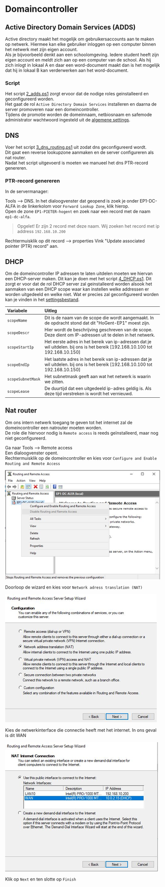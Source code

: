 # Domaincontroller

## Active Directory Domain Services (ADDS)

Active directory maakt het mogelijk om gebruikersaccounts aan te maken op netwerk. Hiermee kan elke gebruiker inloggen op een computer binnen het netwerk met zijn eigen account.  
Als je bijvoorbeeld denkt aan een schoolomgeving. Iedere student heeft zijn eigen account en meldt zich aan op een computer van de school. Als hij zich inlogt in lokaal A en daar een word-document maakt dan is het mogelijk dat hij in lokaal B kan verderwerken aan het word-document.

### Script

Het script [2_adds.ps1](../../scripts/domeincontroller/2_adds.ps1) zorgt ervoor dat de nodige roles geinstalleerd en geconfigureerd worden.  
Het gaat de rol `Active Directory Domain Services` installeren en daarna de server promoveren naar een domeincontroller.  
Tijdens de promotie worden de domeinnaam, netbiosnaam en safemode administrator wachtwoord ingesteld uit de [algemene settings](../../scripts/settings.json).

## DNS

Voer het script [3_dns_routing.ps1](../../scripts/domeincontroller/3_dns_routing.ps1) uit zodat dns geconfigureerd wordt.  
Dit gaat een reverse lookupzone aanmaken en de server configureren als nat router.  
Nadat het script uitgevoerd is moeten we manueel het dns PTR-record genereren.  

### PTR-record genereren

In de servermanager:

Tools --> DNS.
In het dialoogvenster dat geopend is zoek je onder EP1-DC-ALFA in de linkerkolom voor `Forward Lookup Zone`, klik hierop.  
Open de zone `EP1-PIETER-hogent` en zoek naar een record met de naam `ep1-dc-alfa`.  

> Opgelet! Er zijn 2 record met deze naam. Wij zoeken het record met ip address `192.168.10.200`  

Rechtermuisklik op dit record --> properties
Vink "Update associated pointer (PTR) record" aan.

## DHCP

Om de domeincontroller IP adressen te laten uitdelen moeten we hiervan een DHCP-server maken. Dit kan je doen met het script [4_DHCP.ps1](../../scripts/domeincontroller/4_dhcp.ps1).
Dit zorgt er voor dat de rol DHCP server zal geinstalleerd worden alsook het aanmaken van een DHCP scope waar kan instellen welke addressen er worden uitgedeeld en welke niet. Wat er precies zal geconfigureerd worden kan je vinden in het [settingsbestand](../../scripts/domeincontroller/settings.json).

| Variabele         | Uitleg                                                                                                                         |
| :---------------- | :----------------------------------------------------------------------------------------------------------------------------- |
| `scopeName`       | Dit is de naam van de scope die wordt aangemaakt. In de opdracht stond dat dit "HoGent-EP1" moest zijn.                        |
| `scopeDescr`      | Hier wordt de beschrijving geschreven van de scope. Deze dient om IP-adressen uit te delen in het netwerk.                     |
| `scopeStartIp`    | Het eerste adres in het bereik van ip-adressen dat je wil uitdelen. bij ons is het bereik [192.168.10.100 tot 192.168.10.150]  |
| `scopeEndIp`      | Het laatste adres in het bereik van ip-adressen dat je wil uitdelen. bij ons is het bereik [192.168.10.100 tot 192.168.10.150] |
| `scopeSubnetMask` | Het subnetmask geeft aan wat het netwerk is waarin we zitten.                                                                  |
| `scopeLease`      | De duurtijd dat een uitgedeeld ip-adres geldig is. Als deze tijd verstreken is wordt het vernieuwd.                            |

## Nat router

Om ons intern netwerk toegang te geven tot het internet zal de domeincontroller een natrouter moeten worden.  
De role die hiervoor nodig is `Remote access` is reeds geïnstalleerd, maar nog niet geconfigureerd.

Ga naar Tools --> Remote access  
Een dialoogvenster opent.  
Rechtermuisklik op de domeincontroller en kies voor `Configure and Enable Routing and Remote Access`

![config NAT routing](../images/configNATrouting.JPG)

Doorloop de wizard en kies voor `Network adress translation (NAT)`

![config NAT routing](../images/configNATrouting1.JPG)

Kies de netwerkinterface die connectie heeft met het internet. In ons geval is dit WAN

![config NAT routing](../images/configNATrouting2.JPG)

Klik op `Next` en ten slotte op `Finish`
